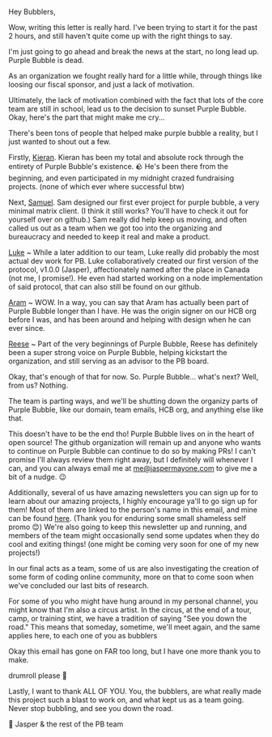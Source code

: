 Hey Bubblers,

Wow, writing this letter is really hard. I've been trying to start it for the past 2 hours, and still haven't quite come up with the right things to say.

I'm just going to go ahead and break the news at the start, no long lead up. Purple Bubble is dead.

As an organization we fought really hard for a little while, through things like loosing our fiscal sponsor, and just a lack of motivation.

Ultimately, the lack of motivation combined with the fact that lots of the core team are still in school, lead us to the decision to sunset Purple Bubble.
Okay, here's the part that might make me cry...

There's been tons of people that helped make purple bubble a reality, but I just wanted to shout out a few.

Firstly, [Kieran](https://github.com/kcoderhtml). Kieran has been my total and absolute rock through the entirety of Purple Bubble's existence. 🪨 He's been there from the beginning, and even participated in my midnight crazed fundraising projects. (none of which ever where successful btw)

Next, [Samuel](https://github.com/polypixeldev). Sam designed our first ever project for purple bubble, a very minimal matrix client. (I think it still works? You'll have to check it out for yourself over on github.) Sam really did help keep us moving, and often called us out as a team when we got too into the organizing and bureaucracy and needed to keep it real and make a product.

[Luke](https://github.com/Luke-Oldenburg) ~ While a later addition to our team, Luke really did probably the most actual dev work for PB. Luke collaboratively created our first version of the protocol, v1.0.0 (Jasper), affectionately named after the place in Canada (not me, I promise!). He even had started working on a node implementation of said protocol, that can also still be found on our github.

[Aram](https://github.com/aramshiva) ~ WOW. In a way, you can say that Aram has actually been part of Purple Bubble longer than I have. He was the origin signer on our HCB org before I was, and has been around and helping with design when he can ever since.

[Reese](https://codeberg.org/reesericci) ~ Part of the very beginnings of Purple Bubble, Reese has definitely been a super strong voice on Purple Bubble, helping kickstart the organization, and still serving as an advisor to the PB board.

Okay, that's enough of that for now.
So. Purple Bubble... what's next? Well, from us? Nothing. 

The team is parting ways, and we'll be shutting down the organizy parts of Purple Bubble, like our domain, team emails, HCB org, and anything else like that.

This doesn't have to be the end tho! Purple Bubble lives on in the heart of open source! The github organization will remain up and anyone who wants to continue on Purple Bubble can continue to do so by making PRs! I can't promise I'll always review them right away, but I definitely will whenever I can, and you can always email me at me@jaspermayone.com to give me a bit of a nudge. 😉 

Additionally, several of us have amazing newsletters you can sign up for to learn about our amazing projects, I highly encourage ya'll to go sign up for them! Most of them are linked to the person's name in this email, and mine can be found [here](https://jaspermayone.com). (Thank you for enduring some small shameless self promo 😊) We're also going to keep this newsletter up and running, and members of the team might occasionally send some updates when they do cool and exiting things! (one might be coming very soon for one of my new projects!)

In our final acts as a team, some of us are also investigating the creation of some form of coding online community, more on that to come soon when we've concluded our last bits of research.

For some of you who might have hung around in my personal channel, you might know that I'm also a circus artist. In the circus, at the end of a tour, camp, or training stint, we have a tradition of saying "See you down the road." This means that someday, sometime, we'll meet again, and the same applies here, to each one of you as bubblers

Okay this email has gone on FAR too long, but I have one more thank you to make.

drumroll please 🥁 

Lastly, I want to thank ALL OF YOU. You, the bubblers, are what really made this project such a blast to work on, and what kept us as a team going. Never stop bubbling, and see you down the road.

💜 Jasper & the rest of the PB team

